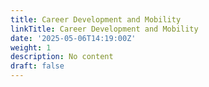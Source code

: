 ```yaml
---
title: Career Development and Mobility
linkTitle: Career Development and Mobility
date: '2025-05-06T14:19:00Z'
weight: 1
description: No content
draft: false
---
```



